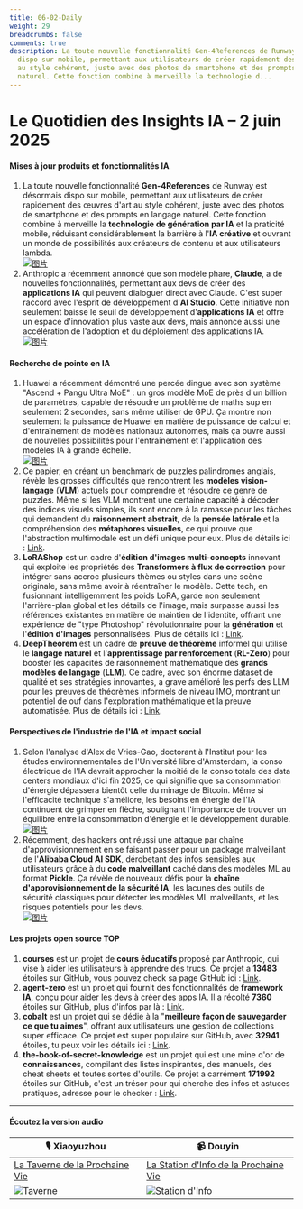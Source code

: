 ```yaml
---
title: 06-02-Daily
weight: 29
breadcrumbs: false
comments: true
description: La toute nouvelle fonctionnalité Gen-4References de Runway est désormais
  dispo sur mobile, permettant aux utilisateurs de créer rapidement des œuvres d'art
  au style cohérent, juste avec des photos de smartphone et des prompts en langage
  naturel. Cette fonction combine à merveille la technologie d...
---
```

# Le Quotidien des Insights IA – 2 juin 2025

#### **Mises à jour produits et fonctionnalités IA**

1.  La toute nouvelle fonctionnalité **Gen-4References** de Runway est désormais dispo sur mobile, permettant aux utilisateurs de créer rapidement des œuvres d'art au style cohérent, juste avec des photos de smartphone et des prompts en langage naturel. Cette fonction combine à merveille la **technologie de génération par IA** et la praticité mobile, réduisant considérablement la barrière à l'**IA créative** et ouvrant un monde de possibilités aux créateurs de contenu et aux utilisateurs lambda.
    <br/> [![图片](https://autoproxy.justlikemaki.vip/?pp=https://pic.chinaz.com/2025/0530/6388420978332595536873671.png)](https://autoproxy.justlikemaki.vip/?pp=https://pic.chinaz.com/2025/0530/6388420978332595536873671.png) <br/>
2.  Anthropic a récemment annoncé que son modèle phare, **Claude**, a de nouvelles fonctionnalités, permettant aux devs de créer des **applications IA** qui peuvent dialoguer direct avec Claude. C'est super raccord avec l'esprit de développement d'**AI Studio**. Cette initiative non seulement baisse le seuil de développement d'**applications IA** et offre un espace d'innovation plus vaste aux devs, mais annonce aussi une accélération de l'adoption et du déploiement des applications IA.
    <br/> [![图片](https://autoproxy.justlikemaki.vip/?pp=https://pic.chinaz.com/picmap/202403050858462025_0.jpg)](https://autoproxy.justlikemaki.vip/?pp=https://pic.chinaz.com/picmap/202403050858462025_0.jpg) <br/>

#### **Recherche de pointe en IA**

1.  Huawei a récemment démontré une percée dingue avec son système "Ascend + Pangu Ultra MoE" : un gros modèle MoE de près d'un billion de paramètres, capable de résoudre un problème de maths sup en seulement 2 secondes, sans même utiliser de GPU. Ça montre non seulement la puissance de Huawei en matière de puissance de calcul et d'entraînement de modèles nationaux autonomes, mais ça ouvre aussi de nouvelles possibilités pour l'entraînement et l'application des modèles IA à grande échelle.
    <br/> [![图片](https://autoproxy.justlikemaki.vip/?pp=https://pic.chinaz.com/2025/0530/6388421664760221719225455.png)](https://autoproxy.justlikemaki.vip/?pp=https://pic.chinaz.com/2025/0530/6388421664760221719225455.png) <br/>
2.  Ce papier, en créant un benchmark de puzzles palindromes anglais, révèle les grosses difficultés que rencontrent les **modèles vision-langage** (**VLM**) actuels pour comprendre et résoudre ce genre de puzzles. Même si les VLM montrent une certaine capacité à décoder des indices visuels simples, ils sont encore à la ramasse pour les tâches qui demandent du **raisonnement abstrait**, de la **pensée latérale** et la compréhension des **métaphores visuelles**, ce qui prouve que l'abstraction multimodale est un défi unique pour eux. Plus de détails ici : [Link](https://arxiv.org/abs/2505.23759).
3.  **LoRAShop** est un cadre d'**édition d'images multi-concepts** innovant qui exploite les propriétés des **Transformers à flux de correction** pour intégrer sans accroc plusieurs thèmes ou styles dans une scène originale, sans même avoir à réentraîner le modèle. Cette tech, en fusionnant intelligemment les poids LoRA, garde non seulement l'arrière-plan global et les détails de l'image, mais surpasse aussi les références existantes en matière de maintien de l'identité, offrant une expérience de "type Photoshop" révolutionnaire pour la **génération** et l'**édition d'images** personnalisées. Plus de détails ici : [Link](https://arxiv.org/abs/2505.23758).
4.  **DeepTheorem** est un cadre de **preuve de théorème** informel qui utilise le **langage naturel** et l'**apprentissage par renforcement** (**RL-Zero**) pour booster les capacités de raisonnement mathématique des **grands modèles de langage** (**LLM**). Ce cadre, avec son énorme dataset de qualité et ses stratégies innovantes, a grave amélioré les perfs des LLM pour les preuves de théorèmes informels de niveau IMO, montrant un potentiel de ouf dans l'exploration mathématique et la preuve automatisée. Plus de détails ici : [Link](https://arxiv.org/abs/2505.23754).

#### **Perspectives de l'industrie de l'IA et impact social**

1.  Selon l'analyse d'Alex de Vries-Gao, doctorant à l'Institut pour les études environnementales de l'Université libre d'Amsterdam, la conso électrique de l'IA devrait approcher la moitié de la conso totale des data centers mondiaux d'ici fin 2025, ce qui signifie que sa consommation d'énergie dépassera bientôt celle du minage de Bitcoin. Même si l'efficacité technique s'améliore, les besoins en énergie de l'IA continuent de grimper en flèche, soulignant l'importance de trouver un équilibre entre la consommation d'énergie et le développement durable.
    <br/> [![图片](https://autoproxy.justlikemaki.vip/?pp=https://pic.chinaz.com/picmap/202005281122057197_51.jpg)](https://autoproxy.justlikemaki.vip/?pp=https://pic.chinaz.com/picmap/202005281122057197_51.jpg) <br/>
2.  Récemment, des hackers ont réussi une attaque par chaîne d'approvisionnement en se faisant passer pour un package malveillant de l'**Alibaba Cloud AI SDK**, dérobetant des infos sensibles aux utilisateurs grâce à du **code malveillant** caché dans des modèles ML au format **Pickle**. Ça révèle de nouveaux défis pour la **chaîne d'approvisionnement de la sécurité IA**, les lacunes des outils de sécurité classiques pour détecter les modèles ML malveillants, et les risques potentiels pour les devs.
    <br/> [![图片](https://autoproxy.justlikemaki.vip/?pp=https://pic.chinaz.com/picmap/202306161513254632_1.jpg)](https://autoproxy.justlikemaki.vip/?pp=https://pic.chinaz.com/picmap/202306161513254632_1.jpg) <br/>

#### **Les projets open source TOP**

1.  **courses** est un projet de **cours éducatifs** proposé par Anthropic, qui vise à aider les utilisateurs à apprendre des trucs. Ce projet a **13483** étoiles sur GitHub, vous pouvez check sa page GitHub ici : [Link](https://github.com/anthropics/courses).
2.  **agent-zero** est un projet qui fournit des fonctionnalités de **framework IA**, conçu pour aider les devs à créer des apps IA. Il a récolté **7360** étoiles sur GitHub, plus d'infos par là : [Link](https://github.com/frdel/agent-zero).
3.  **cobalt** est un projet qui se dédie à la "**meilleure façon de sauvegarder ce que tu aimes**", offrant aux utilisateurs une gestion de collections super efficace. Ce projet est super populaire sur GitHub, avec **32941** étoiles, tu peux voir les détails ici : [Link](https://github.com/imputnet/cobalt).
4.  **the-book-of-secret-knowledge** est un projet qui est une mine d'or de **connaissances**, compilant des listes inspirantes, des manuels, des cheat sheets et toutes sortes d'outils. Ce projet a carrément **171992** étoiles sur GitHub, c'est un trésor pour qui cherche des infos et astuces pratiques, adresse pour le checker : [Link](https://github.com/trimstray/the-book-of-secret-knowledge).

---

#### **Écoutez la version audio**

| 🎙️ **Xiaoyuzhou** | 📹 **Douyin** |
| --- | --- |
| [La Taverne de la Prochaine Vie](https://www.xiaoyuzhoufm.com/podcast/683c62b7c1ca9cf575a5030e) | [La Station d'Info de la Prochaine Vie](https://www.douyin.com/user/MS4wLjABAAAAwpwqPQlu38sO38VyWgw9ZjDEnN4bMR5j8x111UxpseHR9DpB6-CveI5KRXOWuFwG)|
| ![Taverne](https://s1.imagehub.cc/images/2025/06/24/f959f7984e9163fc50d3941d79a7f262.md.png) | ![Station d'Info](https://s1.imagehub.cc/images/2025/06/24/7fc30805eeb831e1e2baa3a240683ca3.md.png) |